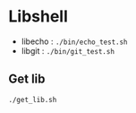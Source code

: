 # Libshell

- libecho : `./bin/echo_test.sh`
- libgit : `./bin/git_test.sh`

## Get lib

```
./get_lib.sh
```

